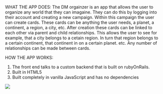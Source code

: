 WHAT THE APP DOES:
    The DM orgainzer is an app that allows the user to organize any world that they can imagaine. They can do this by logging into their account and creating a new campaign. Within this campaign the user can create cards. These cards can be anything the user needs, a planet, a continent, a region, a city, etc. After creation these cards can be linked to each other via parent and child relationships. This allows the user to see for example, that a city belongs to a cetain region. In turn that region belongs to a certain continent, that continent in on a certain planet. etc. Any number of relationships can be made between cards.
    
HOW THE APP WORKS:
  1. The front end talks to a custom backend that is built on rubyOnRails.
  2. Built in HTML5
  3. Built completely in vanilla JavaScript and has no dependencies
  
  ![](DMOrganizerGIF.gif)
